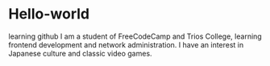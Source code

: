 # Hello-world
learning github
I am a student of FreeCodeCamp and Trios College, learning frontend development and network administration.
I have an interest in Japanese culture and classic video games.
